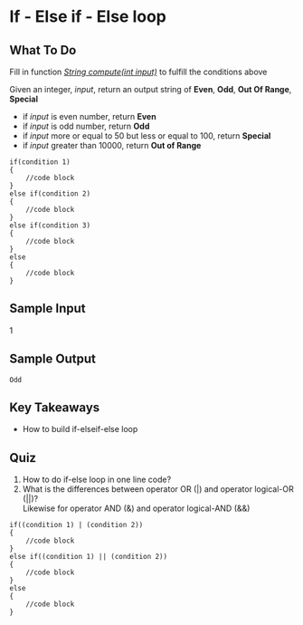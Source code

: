# If - Else if - Else loop

## **What To Do**  
Fill in function [_String compute(int input)_](https://github.com/CertifaiAI/learn-java-the-certifai-way/blob/master/java-core/src/main/java/ai/certifai/basic/ex5/If_ElseIf_Else.java#L50-L57) to fulfill the conditions above

Given an integer, _input_, return an output string of **Even**, **Odd**, **Out Of Range**, **Special**
 
- if _input_ is even number, return **Even**  
- if _input_ is odd number, return **Odd**  
- if _input_ more or equal to 50 but less or equal to 100, return **Special**  
- if _input_ greater than 10000, return **Out of Range**  

```
if(condition 1)
{
    //code block      
}     
else if(condition 2)      
{
    //code block      
}
else if(condition 3)      
{
    //code block      
}
else
{
    //code block      
}
```

## **Sample Input**  
1

## **Sample Output**  
`
Odd
`

## **Key Takeaways**

- How to build if-elseif-else loop 

## **Quiz**  

1. How to do if-else loop in one line code?  
2. What is the differences between operator OR (|) and operator logical-OR (||)?\
Likewise for operator AND (&) and operator logical-AND (&&)
```
if((condition 1) | (condition 2))
{
    //code block      
}     
else if((condition 1) || (condition 2))    
{
    //code block      
}
else
{
    //code block      
}
```

